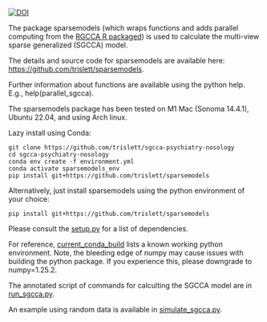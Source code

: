 [![DOI](https://zenodo.org/badge/796674797.svg)](https://zenodo.org/doi/10.5281/zenodo.12167725)

The package sparsemodels (which wraps functions and adds parallel computing from the [RGCCA R packaged](https://github.com/rgcca-factory/RGCCA)) is used to calculate the multi-view sparse generalized (SGCCA) model.

The details and source code for sparsemodels are available here: https://github.com/trislett/sparsemodels.

Further information about functions are available using the python help. E.g., help(parallel_sgcca).

The sparsemodels package has been tested on M1 Mac (Sonoma 14.4.1), Ubuntu 22.04, and using Arch linux. 

Lazy install using Conda:

	git clone https://github.com/trislett/sgcca-psychiatry-nosology
	cd sgcca-psychiatry-nosology
	conda env create -f environment.yml
	conda activate sparsemodels_env
	pip install git+https://github.com/trislett/sparsemodels

Alternatively, just install sparsemodels using the python environment of your choice:

`pip install git+https://github.com/trislett/sparsemodels`

Please consult the [setup.py](https://github.com/trislett/sparsemodels/blob/main/setup.py) for a list of dependencies. 

For reference, [current_conda_build](https://github.com/trislett/sgcca-psychiatry-nosology/blob/main/current_conda_build) lists a known working python environment. Note, the bleeding edge of numpy may cause issues
with building the python package. If you experience this, please downgrade to numpy=1.25.2.

The annotated script of commands for calculting the SGCCA model are in [run_sgcca.py](https://github.com/trislett/sgcca-psychiatry-nosology/blob/main/run_sgcca.py).

An example using random data is available in [simulate_sgcca.py](https://github.com/trislett/sgcca-psychiatry-nosology/blob/main/simulate_sgcca.py).
